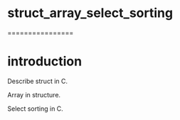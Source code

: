 # struct_array_select_sorting
================

introduction
================
Describe struct in C.

Array in structure.

Select sorting in C.

